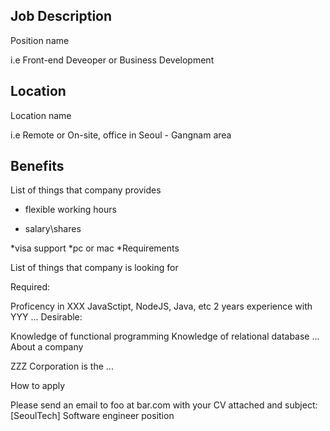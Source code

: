 ## Job Description
Position name 

i.e Front-end Deveoper or Business Development

## Location
Location name

i.e Remote or On-site, office in Seoul - Gangnam area

## Benefits

List of things that company provides

* flexible working hours

* salary\shares

*visa support
*pc or mac
*Requirements

List of things that company is looking for

Required:

Proficency in XXX JavaSctipt, NodeJS, Java, etc
2 years experience with YYY
...
Desirable:

Knowledge of functional programming
Knowledge of relational database
...
About a company

ZZZ Corporation is the ...

How to apply

Please send an email to foo at bar.com with your CV attached and subject:[SeoulTech] Software engineer position
